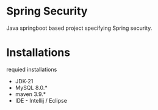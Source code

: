 # Spring Security
Java springboot based project specifying Spring security.

# Installations
requied installations
- JDK-21 <br>
- MySQL 8.0.* <br>
- maven 3.9.* <br>           
- IDE - Intellij / Eclipse <br>             			          

                   
